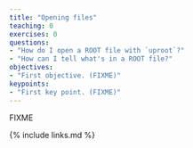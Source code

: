 ```yaml
---
title: "Opening files"
teaching: 0
exercises: 0
questions:
- "How do I open a ROOT file with `uproot`?"
- "How can I tell what's in a ROOT file?"
objectives:
- "First objective. (FIXME)"
keypoints:
- "First key point. (FIXME)"
---
```

FIXME

{% include links.md %}
